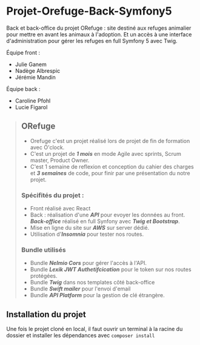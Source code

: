 # Projet-Orefuge-Back-Symfony5
Back et back-office du projet ORefuge : site destiné aux refuges animalier pour mettre en avant les animaux à l'adoption. Et un accès à une interface d'administration pour gérer les refuges en full Symfony 5 avec Twig. 

Équipe front : 
- Julie Ganem
- Nadège Albrespic
- Jérémie Mandin

Équipe back : 
- Caroline Pfohl
- Lucie Figarol 

> ## ORefuge
> - Orefuge c'est un projet réalisé lors de projet de fin de formation avec O'clock. 
> - C'est un projet de ***1 mois*** en mode Agile avec sprints, Scrum master, Product Owner. 
> - C'est 1 semaine de reflexion et conception du cahier des charges et ***3 semaines*** de code, pour finir par une présentation du notre projet. 
>
> ### Spécifités du projet :
> - Front réalisé avec React 
> - Back : réalisation d'une ***API*** pour evoyer les données au front. ***Back-office*** réalisé en full Synfony avec ***Twig et Bootstrap***.
> - Mise en ligne du site sur ***AWS*** sur server dédié.
> - Utilisation d'***Insomnia*** pour tester nos routes.
> 
> ### Bundle utilisés
> - Bundle ***Nelmio Cors*** pour gérer l'accès à l'API. 
> - Bundle ***Lexik JWT Authetifcication*** pour le token sur nos routes protégées.
> - Bundle ***Twig*** dans nos templates côté back-office
> - Bundle ***Swift mailer*** pour l'envoi d'email
> - Bundle ***API Platform*** pour la gestion de clé étrangère.


## Installation du projet 

Une fois le projet cloné en local, il faut ouvrir un terminal à la racine du dossier et  installer les dépendances avec  `composer install`
